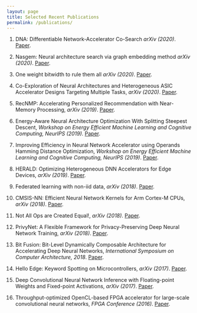 ```yaml
---
layout: page
title: Selected Recent Publications
permalink: /publications/
---
```


1. DNA: Differentiable Network-Accelerator Co-Search
*arXiv (2020)*. [Paper](https://arxiv.org/pdf/2010.14778.pdf).

1. Nasgem: Neural architecture search via graph embedding method
*arXiv (2020)*. [Paper](https://arxiv.org/pdf/2007.04452.pdf).

1. One weight bitwidth to rule them all
*arXiv (2020)*. [Paper](https://arxiv.org/pdf/2008.09916.pdf).

1. Co-Exploration of Neural Architectures and Heterogeneous ASIC Accelerator 
Designs Targeting Multiple Tasks,
*arXiv (2020)*. [Paper](https://arxiv.org/pdf/2002.04116.pdf).

1. RecNMP: Accelerating Personalized Recommendation with Near-Memory Processing,
*arXiv (2019)*. [Paper](https://arxiv.org/pdf/1912.12953.pdf).

1. Energy-Aware Neural Architecture Optimization With Splitting Steepest Descent, 
*Workshop on Energy Efficient Machine Learning and Cognitive Computing, NeurIPS (2019)*. [Paper](https://arxiv.org/pdf/1910.03103.pdf).

1. Improving Efficiency in Neural Network Accelerator using Operands Hamming Distance Optimization,
*Workshop on Energy Efficient Machine Learning and Cognitive Computing, NeurIPS (2019)*. [Paper](https://arxiv.org/pdf/2002.05293.pdf).

1. HERALD: Optimizing Heterogeneous DNN Accelerators for Edge Devices,
*arXiv (2019)*. [Paper](https://arxiv.org/pdf/1909.07437.pdf).

1. Federated learning with non-iid data,
*arXiv (2018)*. [Paper](https://arxiv.org/pdf/1806.00582.pdf).

1. CMSIS-NN: Efficient Neural Network Kernels for Arm Cortex-M CPUs,
*arXiv (2018)*. [Paper](https://arxiv.org/abs/1801.06601).

1. Not All Ops are Created Equal!,
*arXiv (2018)*. [Paper](https://arxiv.org/abs/1801.04326).

1. PrivyNet: A Flexible Framework for Privacy-Preserving Deep Neural Network Training,
*arXiv (2018)*. [Paper](https://arxiv.org/abs/1709.06161).

1. Bit Fusion: Bit-Level Dynamically Composable Architecture for Accelerating Deep Neural Networks, 
*International Symposium on Computer Architecture, 2018*. [Paper](https://arxiv.org/abs/1712.01507).

1. Hello Edge: Keyword Spotting on Microcontrollers, 
*arXiv (2017)*. [Paper](https://arxiv.org/abs/1711.07128).

1. Deep Convolutional Neural Network Inference with Floating-point Weights and Fixed-point Activations,
*arXiv (2017)*. [Paper](https://arxiv.org/abs/1703.03073).

1. Throughput-optimized OpenCL-based FPGA accelerator for large-scale convolutional neural networks,
*FPGA Conference (2016)*. [Paper](https://dl.acm.org/citation.cfm?id=2847276).
